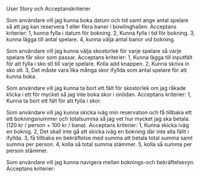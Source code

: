 

User Story och Acceptanskriterier

Som användare vill jag kunna boka datum och tid samt ange antal spelare så att jag kan reservera 1 eller flera baner i bowlinghallen.
Acceptans kriterier: 
1, kunna fylla i datum för bokning.
2, Kunna fylla i tid för bokning.
3, kunna lägga till antal spelare.
4, kunna välja antal banor vid bokning.

Som användare vill jag kunna välja skostorlek för varje spelare så varje spelare får skor som passar.
Acceptans kriterier:
1, Kunna lägga till inputfält för att fylla i sko stl till varje spelare. Kolla add knappen.
2, Kunna skriva in sko stl.
3, Det måste vara lika många skor ifyllda som antal spelare för att kunna boka. 

Som användare vill jag kunna ta bort ett fält för skostorlek om jag råkade klicka i ett för mycket så jag inte boka skor i onödan.
Acceptans kriterier:
1, Kunna ta bort ett fält för att fylla i skor.

Som användare vill jag kunna skicka iväg min reservation och få tillbaka ett ett bokningsnummer och totalsumma så jag vet hur mycket jag ska betala. (120 kr / person + 100 kr / bana).
Acceptans kriterier:
1, Kunna skicka iväg en boknig. 
2, Det skall inte gå att skicka iväg en bokning där inte alla fällt i ifyllda. 
3, få tillbaka en bekräftelse med summa att betala total summa samt summa per person. 
4, kolla så total summa stämmer.
5, kolla så summa per person stämmer. 

Som användare vill jag kunna navigera mellan boknings-och bekräftelsevyn.
Acceptans kriterier:
